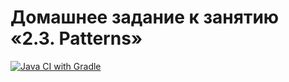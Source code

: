 # Домашнее задание к занятию «2.3. Patterns»

[![Java CI with Gradle](https://github.com/rtmwrk/jhw17/actions/workflows/gradle.yml/badge.svg?event=push)](https://github.com/rtmwrk/jhw17/actions/workflows/gradle.yml)
